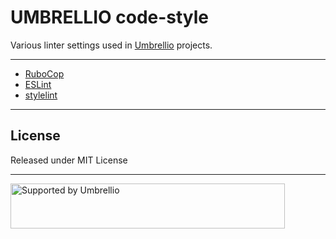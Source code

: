 # UMBRELLIO code-style

Various linter settings used in [Umbrellio](https://umbrellio.biz) projects.

---

* [RuboCop](https://github.com/umbrellio/code-style/tree/master/rubocop)
* [ESLint](https://github.com/umbrellio/code-style/tree/master/eslint)
* [stylelint](https://github.com/umbrellio/code-style/tree/master/stylelint)

---

## License

Released under MIT License

---

<a href="https://github.com/umbrellio/">
<img style="float: left;" src="https://umbrellio.github.io/Umbrellio/supported_by_umbrellio.svg" alt="Supported by Umbrellio" width="439" height="72">
</a>
